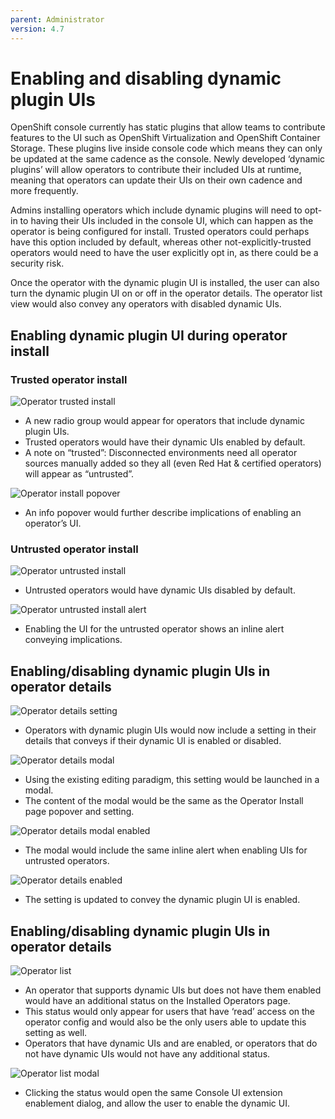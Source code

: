 ```yaml
---
parent: Administrator
version: 4.7
---
```


# Enabling and disabling dynamic plugin UIs

OpenShift console currently has static plugins that allow teams to contribute features to the UI such as OpenShift Virtualization and OpenShift Container Storage. These plugins live inside console code which means they can only be updated at the same cadence as the console. Newly developed ‘dynamic plugins’ will allow operators to contribute their included UIs at runtime, meaning that operators can update their UIs on their own cadence and more frequently.

Admins installing operators which include dynamic plugins will need to opt-in to having their UIs included in the console UI, which can happen as the operator is being configured for install. Trusted operators could perhaps have this option included by default, whereas other not-explicitly-trusted operators would need to have the user explicitly opt in, as there could be a security risk.


Once the operator with the dynamic plugin UI is installed, the user can also turn the dynamic plugin UI on or off in the operator details. The operator list view would also convey any operators with disabled dynamic UIs.

## Enabling dynamic plugin UI during operator install

### Trusted operator install

![Operator trusted install](img/1-1-install-rh.png)
- A new radio group would appear for operators that include dynamic plugin UIs.
- Trusted operators would have their dynamic UIs enabled by default.
- A note on “trusted”: Disconnected environments need all operator sources manually added so they all (even Red Hat & certified operators) will appear as “untrusted”.

![Operator install popover](img/1-2-install-rhPop.png)
- An info popover would further describe implications of enabling an operator’s UI.

### Untrusted operator install

![Operator untrusted install](img/1-3-install-3rd.png)
- Untrusted operators would have dynamic UIs disabled by default.

![Operator untrusted install alert](img/1-4-install-3rdEnable.png)
- Enabling the UI for the untrusted operator shows an inline alert conveying implications.

## Enabling/disabling dynamic plugin UIs in operator details

![Operator details setting](img/3-1-details.png)
- Operators with dynamic plugin UIs would now include a setting in their details that conveys if their dynamic UI is enabled or disabled.

![Operator details modal](img/3-2-details-modal.png)
- Using the existing editing paradigm, this setting would be launched in a modal.
- The content of the modal would be the same as the Operator Install page popover and setting.

![Operator details modal enabled](img/3-3-details-modalEnabled.png)
- The modal would include the same inline alert when enabling UIs for untrusted operators.

![Operator details enabled](img/3-4-detailsEnabled.png)
- The setting is updated to convey the dynamic plugin UI is enabled.

## Enabling/disabling dynamic plugin UIs in operator details

![Operator list](img/2-1-listView.png)
- An operator that supports dynamic UIs but does not have them enabled would have an additional status on the Installed Operators page.
- This status would only appear for users that have ‘read’ access on the operator config and would also be the only users able to update this setting as well.
- Operators that have dynamic UIs and are enabled, or operators that do not have dynamic UIs would not have any additional status.

![Operator list modal](img/2-2-listView.png)
- Clicking the status would open the same Console UI extension enablement dialog, and allow the user to enable the dynamic UI.
